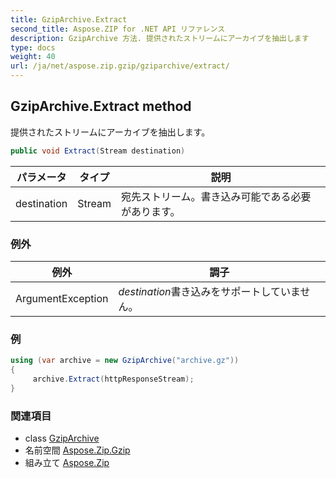 ```yaml
---
title: GzipArchive.Extract
second_title: Aspose.ZIP for .NET API リファレンス
description: GzipArchive 方法. 提供されたストリームにアーカイブを抽出します
type: docs
weight: 40
url: /ja/net/aspose.zip.gzip/gziparchive/extract/
---
```

## GzipArchive.Extract method

提供されたストリームにアーカイブを抽出します。

```csharp
public void Extract(Stream destination)
```

| パラメータ | タイプ | 説明 |
| --- | --- | --- |
| destination | Stream | 宛先ストリーム。書き込み可能である必要があります。 |

### 例外

| 例外 | 調子 |
| --- | --- |
| ArgumentException | *destination*書き込みをサポートしていません。 |

### 例

```csharp
using (var archive = new GzipArchive("archive.gz"))
{
     archive.Extract(httpResponseStream);
}
```

### 関連項目

* class [GzipArchive](../)
* 名前空間 [Aspose.Zip.Gzip](../../gziparchive/)
* 組み立て [Aspose.Zip](../../../)


